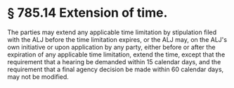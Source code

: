 # § 785.14   Extension of time.

The parties may extend any applicable time limitation by stipulation filed with the ALJ before the time limitation expires, or the ALJ may, on the ALJ's own initiative or upon application by any party, either before or after the expiration of any applicable time limitation, extend the time, except that the requirement that a hearing be demanded within 15 calendar days, and the requirement that a final agency decision be made within 60 calendar days, may not be modified. 




